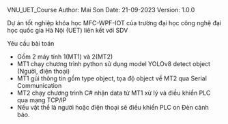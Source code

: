 VNU_UET_Course
Author: Mai Son
Date: 21-09-2023
Version: 1.0.0

Dự án tốt nghiệp khóa học MFC-WPF-IOT của trường đại học công nghệ đại học quốc gia Hà Nội (UET) liên kết với SDV

Yêu cầu bài toán
- Gồm 2 máy tính 1(MT1) và 2(MT2)
- MT1 chạy chương trình python sử dụng model YOLOv8 detect object (Người, điện thoại)
- MT1 gủi thông tin gồm type object, tọa độ object về MT2 qua Serial Communication
- MT2 chạy chương trình C# nhận data từ MT1 xử lý và điều khiển PLC qua mạng TCP/IP
- Nếu vật thể là người hoặc điện thoại sẽ điều khiển PLC on Đèn cảnh báo.
